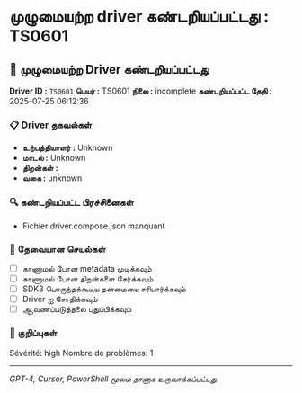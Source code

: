 # முழுமையற்ற driver கண்டறியப்பட்டது : TS0601

## 🚨 முழுமையற்ற Driver கண்டறியப்பட்டது

**Driver ID :** `TS0601`
**பெயர் :** TS0601
**நிலை :** incomplete
**கண்டறியப்பட்ட தேதி :** 2025-07-25 06:12:36

### 📋 Driver தகவல்கள்
- **உற்பத்தியாளர் :** Unknown
- **மாடல் :** Unknown
- **திறன்கள் :** 
- **வகை :** unknown

### 🔍 கண்டறியப்பட்ட பிரச்சினைகள்
- Fichier driver.compose.json manquant

### 🎯 தேவையான செயல்கள்
- [ ] காணாமல் போன metadata முடிக்கவும்
- [ ] காணாமல் போன திறன்களை சேர்க்கவும்
- [ ] SDK3 பொருந்தக்கூடிய தன்மையை சரிபார்க்கவும்
- [ ] Driver ஐ சோதிக்கவும்
- [ ] ஆவணப்படுத்தலை புதுப்பிக்கவும்

### 📝 குறிப்புகள்
Sévérité: high
Nombre de problèmes: 1

---
*GPT-4, Cursor, PowerShell மூலம் தானாக உருவாக்கப்பட்டது*

